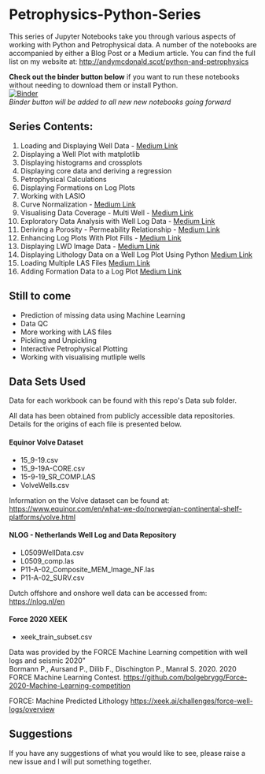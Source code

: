 # Petrophysics-Python-Series
This series of Jupyter Notebooks take you through various aspects of working with Python and Petrophysical data.
A number of the notebooks are accompanied by either a Blog Post or a Medium article. You can find the full list on my website at:
http://andymcdonald.scot/python-and-petrophysics

**Check out the binder button below** if you want to run these notebooks without needing to download them or install Python.  
[![Binder](https://mybinder.org/badge_logo.svg)](https://mybinder.org/v2/gh/andymcdgeo/Petrophysics-Python-Series/master)  
*Binder button will be added to all new new notebooks going forward*



## Series Contents:

1. Loading and Displaying Well Data  - [Medium Link](https://andymcdonaldgeo.medium.com/loading-and-displaying-well-log-data-b9568efd1d8)
2. Displaying a Well Plot with matplotlib  
3. Displaying histograms and crossplots  
4. Displaying core data and deriving a regression  
5. Petrophysical Calculations  
6. Displaying Formations on Log Plots  
7. Working with LASIO
8. Curve Normalization - [Medium Link](https://towardsdatascience.com/petrophysics-gamma-ray-normalization-in-python-9a67a335dbd)
9. Visualising Data Coverage - Multi Well - [Medium Link](https://towardsdatascience.com/visualising-well-data-coverage-using-matplotlib-f30591c89754)
10. Exploratory Data Analysis with Well Log Data - [Medium Link](https://towardsdatascience.com/exploratory-data-analysis-with-well-log-data-98ad084c4e7)
11. Deriving a Porosity - Permeability Relationship - [Medium Link](https://towardsdatascience.com/porosity-permeability-relationships-using-linear-regression-in-python-eef406dc6997)
12. Enhancing Log Plots With Plot Fills - [Medium Link](https://towardsdatascience.com/enhancing-visualization-of-well-logs-with-plot-fills-72d9dcd10c1b)
13. Displaying LWD Image Data - [Medium Link](https://andymcdonaldgeo.medium.com/displaying-logging-while-drilling-lwd-image-logs-in-python-4babb6e577ba)
14. Displaying Lithology Data on a Well Log Plot Using Python [Medium Link](https://andymcdonaldgeo.medium.com/displaying-lithology-data-using-python-and-matplotlib-58b4d251ee7a)
15. Loading Multiple LAS Files [Medium Link](https://towardsdatascience.com/loading-multiple-well-log-las-files-using-python-39ac35de99dd)
16. Adding Formation Data to a Log Plot [Medium Link](https://towardsdatascience.com/adding-formation-data-to-a-well-log-plot-3897b96a3967)


## Still to come

- Prediction of missing data using Machine Learning
- Data QC 
- More working with LAS files
- Pickling and Unpickling
- Interactive Petrophysical Plotting
- Working with visualising mutliple wells

## Data Sets Used

Data for each workbook can be found with this repo's Data sub folder.

All data has been obtained from publicly accessible data repositories. Details for the origins of each file is presented below.

#### Equinor Volve Dataset
- 15_9-19.csv
- 15_9-19A-CORE.csv
- 15-9-19_SR_COMP.LAS 
- VolveWells.csv

Information on the Volve dataset can be found at:
https://www.equinor.com/en/what-we-do/norwegian-continental-shelf-platforms/volve.html

#### NLOG - Netherlands Well Log and Data Repository
- L0509WellData.csv
- L0509_comp.las
- P11-A-02_Composite_MEM_Image_NF.las
- P11-A-02_SURV.csv

Dutch offshore and onshore well data can be accessed from:
https://nlog.nl/en

#### Force 2020 XEEK
- xeek_train_subset.csv

Data was provided by the FORCE Machine Learning competition with well logs and seismic 2020”  
Bormann P., Aursand P., Dilib F., Dischington P., Manral S. 2020. 2020 FORCE Machine Learning Contest. https://github.com/bolgebrygg/Force-2020-Machine-Learning-competition

FORCE: Machine Predicted Lithology
https://xeek.ai/challenges/force-well-logs/overview

## Suggestions
If you have any suggestions of what you would like to see, please raise a new issue and I will put something together.
